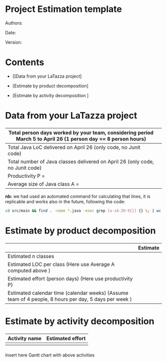 # Project Estimation  template

Authors:

Date:

Version:

# Contents

- [[Data from your LaTazza project]

- [Estimate by product decomposition]
- [Estimate by activity decomposition ]



# Data from your LaTazza project

###

|         Total person days worked by your  team, considering period March 5 to April 26 (1 person day == 8 person hours)     |   |
| ----------- | ------------------------------- |
|Total Java LoC delivered on April 26 (only code, no Junit code) | |
| Total number of Java classes delivered on April 26 (only code, no Junit code)| |
| Productivity P =| |
|Average size of Java class A = | |

**nb:** we had used an automated command for calculating that lines, it is
replicable and works also in the future, following the code:
```bash
cd src/main && find . -name *.java -exec grep [a-zA-Z0-9{}] {} \; | wc -l
```

# Estimate by product decomposition



###

|             | Estimate                        |
| ----------- | ------------------------------- |
| Estimated n classes   |                             |
| Estimated LOC per class  (Here use Average A computed above )      |                            |
| Estimated effort  (person days) (Here use productivity P)  |                                      |
| Estimated calendar time (calendar weeks) (Assume team of 4 people, 8 hours per day, 5 days per week ) |                    |


# Estimate by activity decomposition



###

|         Activity name    | Estimated effort    |
| ----------- | ------------------------------- |
| | |


###
Insert here Gantt chart with above activities
